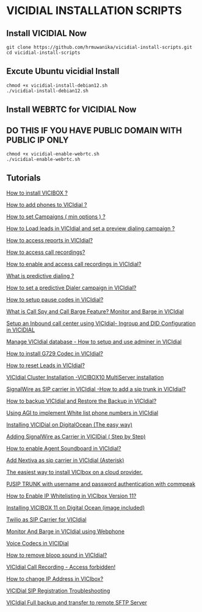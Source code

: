 # VICIDIAL INSTALLATION SCRIPTS
## Install VICIDIAL Now

```
git clone https://github.com/hrmuwanika/vicidial-install-scripts.git
cd vicidial-install-scripts
```

## Excute Ubuntu vicidial Install
```
chmod +x vicidial-install-debian12.sh
./vicidial-install-debian12.sh
```

## Install WEBRTC for VICIDIAL Now
## DO THIS IF YOU HAVE PUBLIC DOMAIN WITH PUBLIC IP ONLY

```
chmod +x vicidial-enable-webrtc.sh
./vicidial-enable-webrtc.sh
```
## Tutorials
[How to install VICIBOX ? ](https://www.youtube.com/watch?v=JZSXp8RI7vk&list=PLcrU7LQXdqpe8FJtxIRdWnbolxmbx8MYZ)

[How to add phones to VICIdial ? ](https://www.youtube.com/watch?v=oNnYQvvfug8&list=PLcrU7LQXdqpe8FJtxIRdWnbolxmbx8MYZ&index=2)

[How to set Campaigns ( min options ) ? ](https://www.youtube.com/watch?v=BqDxPf5YiX4&list=PLcrU7LQXdqpe8FJtxIRdWnbolxmbx8MYZ&index=4)

[How to Load leads in VICIdial and set a preview dialing campaign ? ](https://www.youtube.com/watch?v=BFSInXcCRVE&list=PLcrU7LQXdqpe8FJtxIRdWnbolxmbx8MYZ&index=5)

[How to access reports in VICIdial? ](https://www.youtube.com/watch?v=Zp9b9713MKQ&list=PLcrU7LQXdqpe8FJtxIRdWnbolxmbx8MYZ&index=6)

[How to access call recordings? ](https://www.youtube.com/watch?v=aAcYjyXASUY&list=PLcrU7LQXdqpe8FJtxIRdWnbolxmbx8MYZ&index=7)

[How to enable and access call recordings in VICIdial?](https://www.youtube.com/watch?v=SIx0i75YKLE&list=PLcrU7LQXdqpe8FJtxIRdWnbolxmbx8MYZ&index=8)

[What is predictive dialing ? ](https://www.youtube.com/watch?v=nB6b9eICemg&list=PLcrU7LQXdqpe8FJtxIRdWnbolxmbx8MYZ&index=9)

[How to set a predictive Dialer campaign in VICIdial?](https://www.youtube.com/watch?v=uAImsbvf0xE&list=PLcrU7LQXdqpe8FJtxIRdWnbolxmbx8MYZ&index=10)

[How to setup pause codes in VICIdial?](https://www.youtube.com/watch?v=D-FW83NtjJU&list=PLcrU7LQXdqpe8FJtxIRdWnbolxmbx8MYZ&index=11)

[What is Call Spy and Call Barge Feature? Monitor and Barge in VICIdial](https://www.youtube.com/watch?v=tNL77-kK8UU&list=PLcrU7LQXdqpe8FJtxIRdWnbolxmbx8MYZ&index=12)

[Setup an Inbound call center using VICIdial- Ingroup and DID Configuration in VICIDIAL](https://www.youtube.com/watch?v=nWc3Lv7X_qE&list=PLcrU7LQXdqpe8FJtxIRdWnbolxmbx8MYZ&index=13)

[Manage VICIdial database - How to setup and use adminer in VICIdial](https://www.youtube.com/watch?v=AoYVrUKxTKw&list=PLcrU7LQXdqpe8FJtxIRdWnbolxmbx8MYZ&index=14)

[How to install G729 Codec in VICIdial?](https://www.youtube.com/watch?v=oIc7raCkzfw&list=PLcrU7LQXdqpe8FJtxIRdWnbolxmbx8MYZ&index=15)

[How to reset Leads in VICIdial?](https://www.youtube.com/watch?v=9kMGa6eOynk&list=PLcrU7LQXdqpe8FJtxIRdWnbolxmbx8MYZ&index=16)

[VICIdial Cluster Installation -VICIBOX10 MultiServer installation ](https://www.youtube.com/watch?v=dcU-GaCAg9k&list=PLcrU7LQXdqpe8FJtxIRdWnbolxmbx8MYZ&index=18)

[SignalWire as SIP carrier in VICIdial -How to add a sip trunk in VICIdial?](https://github.com/Omid-Mohajerani/VICIdial/wiki/How-to-register-SIGNALWIRE-sip-trunk-as-carrier-in-VICIdial%3F)

[How to backup VICIdial and Restore the Backup in VICIdial?](https://www.youtube.com/watch?v=_FMj0sitazU)

[Using AGI to implement White list phone numbers in VICIdial](https://github.com/Omid-Mohajerani/VICIdial/wiki/Using-AGI-to-implement-White-list-phone-numbers-in-VICIdial)

[Installing VICIDial on DigitalOcean (The easy way)](https://www.patreon.com/posts/installing-on-83499727)

[Adding SignalWire as Carrier in VICIDial ( Step by Step)](https://www.patreon.com/posts/adding-as-in-by-88857331)

[How to enable Agent Soundboard in VICIdial?](https://www.patreon.com/posts/how-to-enable-in-89062396)

[Add Nextiva as sip carrier in VICIdial (Asterisk)](https://www.patreon.com/posts/add-nextiva-as-89729619)

[The easiest way to install VICIbox on a cloud provider.](https://www.patreon.com/posts/easiest-way-to-90245327)

[PJSIP TRUNK with username and password authentication with commpeak](https://www.patreon.com/posts/pjsip-trunk-with-90906387)

[How to Enable IP Whitelisting in VICIbox Version 11?](https://www.patreon.com/posts/how-to-enable-ip-92333789)

[Installing VICIBOX 11 on Digital Ocean (image included)](https://www.patreon.com/posts/installing-11-on-92601796)

[Twilio as SIP Carrier for VICIdial](https://www.patreon.com/posts/twilio-as-sip-93948187)

[Monitor And Barge in VICIdial using Webphone](https://www.patreon.com/posts/monitor-and-in-96035153?utm_medium=clipboard_copy&utm_source=copyLink&utm_campaign=postshare_creator&utm_content=join_link)

[Voice Codecs in VICIDial](https://www.patreon.com/posts/voice-codecs-in-96816817?utm_medium=clipboard_copy&utm_source=copyLink&utm_campaign=postshare_creator&utm_content=join_link)

[How to remove bloop sound in VICIdial?](https://www.patreon.com/posts/how-to-remove-in-97242273?utm_medium=clipboard_copy&utm_source=copyLink&utm_campaign=postshare_creator&utm_content=join_link)

[VICIdial Call Recording - Access forbidden!](https://www.patreon.com/posts/vicidial-call-97836820?utm_medium=clipboard_copy&utm_source=copyLink&utm_campaign=postshare_creator&utm_content=join_link)

[How to change IP Address in VICIbox?](https://www.patreon.com/posts/how-to-change-ip-98208548?utm_medium=clipboard_copy&utm_source=copyLink&utm_campaign=postshare_creator&utm_content=join_link)

[VICIDial SIP Registration Troubleshooting](https://www.patreon.com/posts/vicidial-sip-98224649?utm_medium=clipboard_copy&utm_source=copyLink&utm_campaign=postshare_creator&utm_content=join_link)

[VICIdial Full backup and transfer to remote SFTP Server](https://www.patreon.com/posts/vicidial-full-to-98267818?utm_medium=clipboard_copy&utm_source=copyLink&utm_campaign=postshare_creator&utm_content=join_link)
